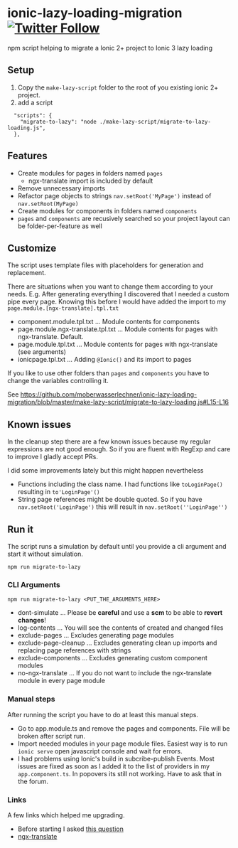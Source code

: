 # ionic-lazy-loading-migration [![Twitter Follow](https://img.shields.io/twitter/follow/michaelowl_web.svg?style=social&label=Follow&style=flat-square)](https://twitter.com/michaelowl_web)

npm script helping to migrate a Ionic 2+ project to Ionic 3 lazy loading

## Setup

1. Copy the `make-lazy-script` folder to the root of you existing ionic 2+ project.
2. add a script
```
  "scripts": {
    "migrate-to-lazy": "node ./make-lazy-script/migrate-to-lazy-loading.js",
  },
```

## Features

* Create modules for pages in folders named `pages`
  * ngx-translate import is included by default
* Remove unnecessary imports
* Refactor page objects to strings
`nav.setRoot('MyPage')` instead of `nav.setRoot(MyPage)` 
* Create modules for components in folders named `components`
* `pages` and `components` are recusively searched so your project layout can be folder-per-feature as well

## Customize

The script uses template files with placeholders for generation and replacement. 

There are situations when you want to change them according to your needs. E.g. After generating everything I discovered that I needed a custom pipe every page. 
Knowing this before I would have added the import to my `page.module.[ngx-translate].tpl.txt`
  
* component.module.tpl.txt ... Module contents for components
* page.module.ngx-translate.tpl.txt ... Module contents for pages with ngx-translate. Default.
* page.module.tpl.txt ... Module contents for pages with ngx-translate (see arguments)
* ionicpage.tpl.txt ... Adding `@Ionic()` and its import to pages

If you like to use other folders than `pages` and `components` you have to change the variables controlling it.

See https://github.com/moberwasserlechner/ionic-lazy-loading-migration/blob/master/make-lazy-script/migrate-to-lazy-loading.js#L15-L16

## Known issues

In the cleanup step there are a few known issues because my regular expressions are not good enough. So if you are fluent with RegExp and care to improve I gladly accept PRs.

I did some improvements lately but this might happen nevertheless
* Functions including the class name. I had functions like `toLoginPage()` resulting in `to'LoginPage'()`
* String page references might be double quoted. So if you have `nav.setRoot('LoginPage')` this will result in `nav.setRoot(''LoginPage'')`

## Run it

The script runs a simulation by default until you provide a cli argument and start it without simulation.

```
npm run migrate-to-lazy
```


### CLI Arguments

```
npm run migrate-to-lazy <PUT_THE_ARGUMENTS_HERE>
```

* dont-simulate ... Please be **careful** and use a **scm** to be able to **revert changes**!
* log-contents ... You will see the contents of created and changed files
* exclude-pages ... Excludes generating page modules
* exclude-page-cleanup ... Excludes generating clean up imports and replacing page references with strings
* exclude-components ... Excludes generating custom component modules
* no-ngx-translate ... If you do not want to include the ngx-translate module in every page module

### Manual steps

After running the script you have to do at least this manual steps.

* Go to app.module.ts and remove the pages and components. File will be broken after script run.
* Import needed modules in your page module files. 
Easiest way is to run `ionic serve` open javascript console and wait for errors.
* I had problems using Ionic's build in subcribe-publish Events. Most issues are fixed as soon as I added it to the list of providers in my `app.component.ts`. 
In popovers its still not working. Have to ask that in the forum.

### Links

A few links which helped me upgrading.

* Before starting I asked [this question](https://forum.ionicframework.com/t/start-an-app-with-lazy-loading/96780)
* [ngx-translate](https://forum.ionicframework.com/t/ngx-translate-and-ionic-3/87005/24)
